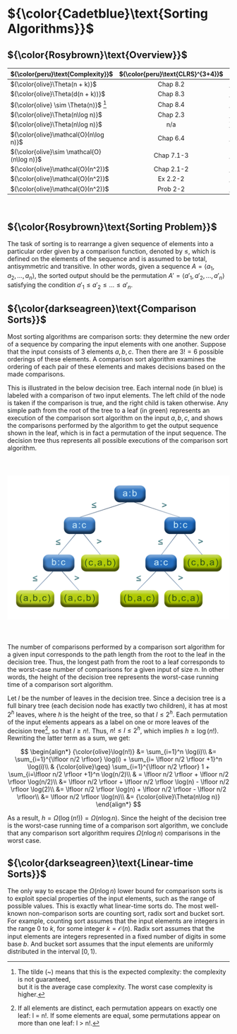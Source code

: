 # ${\color{Cadetblue}\text{Sorting Algorithms}}$

## ${\color{Rosybrown}\text{Overview}}$

| ${\color{peru}\text{Complexity}}$ | ${\color{peru}\text{CLRS}^{3+4}}$ | ${\color{peru}\text{Link}}$ |
|:---|:---:|:---|
| ${\color{olive}\Theta(n + k)}$ | Chap 8.2 | [Counting sort](https://github.com/pl3onasm/Algorithms-and-data-structures/tree/main/algorithms/sorting/counting-sort)
| ${\color{olive}\Theta(d(n + k))}$ | Chap 8.3 | [Radix sort](https://github.com/pl3onasm/Algorithms-and-data-structures/tree/main/algorithms/sorting/radix-sort)
|  ${\color{olive} \sim \Theta(n)}$ [^1] | Chap 8.4 |  [Bucket sort](https://github.com/pl3onasm/Algorithms-and-data-structures/tree/main/algorithms/sorting/bucket-sort)
| ${\color{olive}\Theta(n\log n)}$ | Chap 2.3 |  [Merge sort](https://github.com/pl3onasm/Algorithms-and-data-structures/tree/main/algorithms/sorting/merge-sort)
| ${\color{olive}\Theta(n\log n)}$ | n/a |  [WHAM sort](https://github.com/pl3onasm/Algorithms-and-data-structures/tree/main/algorithms/sorting/merge-sort#wham-sort)
| ${\color{olive}\mathcal{O}(n\log n)}$ | Chap 6.4 |   [Heapsort](https://github.com/pl3onasm/Algorithms-and-data-structures/tree/main/algorithms/sorting/heap-sort)
| ${\color{olive}\sim \mathcal{O}(n\log n)}$ | Chap 7.1-3 |  [Quicksort](https://github.com/pl3onasm/Algorithms-and-data-structures/tree/main/algorithms/sorting/quick-sort)
| ${\color{olive}\mathcal{O}(n^2)}$ | Chap 2.1-2 |  [Insertion sort](https://github.com/pl3onasm/Algorithms-and-data-structures/tree/main/algorithms/sorting/insertion-sort)
| ${\color{olive}\mathcal{O}(n^2)}$ | Ex 2.2-2 |  [Selection sort](https://github.com/pl3onasm/Algorithms-and-data-structures/tree/main/algorithms/sorting/selection-sort)
| ${\color{olive}\mathcal{O}(n^2)}$ | Prob 2-2 | [Bubble sort](https://github.com/pl3onasm/Algorithms-and-data-structures/tree/main/algorithms/sorting/bubble-sort)

[^1]: The tilde (~) means that this is the expected complexity: the complexity is not guaranteed,  
but it is the average case complexity. The worst case complexity is higher.

&nbsp;

## ${\color{Rosybrown}\text{Sorting Problem}}$

The task of sorting is to rearrange a given sequence of elements into a particular order given by a comparison function, denoted by $\leq$, which is defined on the elements of the sequence and is assumed to be total, antisymmetric and transitive. In other words, given a sequence $A = \langle a_1, a_2, \dots, a_n \rangle$, the sorted output should be the permutation $A' = \langle a'_1, a'_2, \dots, a'_n \rangle$ satisfying the condition $a'_1 \leq a'_2 \leq \dots \leq a'_n$.

## ${\color{darkseagreen}\text{Comparison Sorts}}$

Most sorting algorithms are comparison sorts: they determine the new order of a sequence by comparing the input elements with one another. Suppose that the input consists of $3$ elements $a, b, c$. Then there are $3! = 6$ possible orderings of these elements. A comparison sort algorithm examines the ordering of each pair of these elements and makes decisions based on the made comparisons.

This is illustrated in the below decision tree. Each internal node (in blue) is labeled with a comparison of two input elements. The left child of the node is taken if the comparison is true, and the right child is taken otherwise. Any simple path from the root of the tree to a leaf (in green) represents an execution of the comparison sort algorithm on the input $a, b, c$, and shows the comparisons performed by the algorithm to get the output sequence shown in the leaf, which is in fact a permutation of the input sequence. The decision tree thus represents all possible executions of the comparison sort algorithm.

<p align="center" width="50%">
<img src="sorting.png"
     alt="decision tree"
     style="float: left; padding-top:40px; padding-bottom:40px" />
</p><br clear="left">  

The number of comparisons performed by a comparison sort algorithm for a given input corresponds to the path length from the root to the leaf in the decision tree. Thus, the longest path from the root to a leaf corresponds to the worst-case number of comparisons for a given input of size $n$. In other words, the height of the decision tree represents the worst-case running time of a comparison sort algorithm.

Let $l$ be the number of leaves in the decision tree. Since a decision tree is a full binary tree (each decision node has exactly two children), it has at most $2^h$ leaves, where $h$ is the height of the tree, so that $l \leq 2^h$. Each permutation of the input elements appears as a label on one or more leaves of the decision tree[^2], so that $l \geq n!$. Thus, $n! \leq l \leq 2^h$, which implies $h \geq \log(n!)$. Rewriting the latter term as a sum, we get:

$$
\begin{align*}
{\color{olive}\log(n!)} &=  \sum_{i=1}^n \log(i)\\
&= \sum_{i=1}^{\lfloor n/2 \rfloor} \log(i) + \sum_{i= \lfloor n/2 \rfloor +1}^n \log(i)\\
& {\color{olive}\geq} \sum_{i=1}^{\lfloor n/2 \rfloor} 1 + \sum_{i=\lfloor n/2 \rfloor +1}^n \log(n/2)\\
& = \lfloor n/2 \rfloor + \lfloor n/2 \rfloor \log(n/2)\\
&= \lfloor n/2 \rfloor + \lfloor n/2 \rfloor \log(n) - \lfloor n/2 \rfloor \log(2)\\
&= \lfloor n/2 \rfloor \log(n) + \lfloor n/2 \rfloor - \lfloor n/2 \rfloor\\
&= \lfloor n/2 \rfloor \log(n)\\
&= {\color{olive}\Theta(n\log n)}
\end{align*}
$$

As a result, $h = \Omega(\log(n!)) = \Omega(n\log n)$. Since the height of the decision tree is the worst-case running time of a comparison sort algorithm, we conclude that any comparison sort algorithm requires $\Omega(n\log n)$ comparisons in the worst case.

## ${\color{darkseagreen}\text{Linear-time Sorts}}$

The only way to escape the $\Omega(n\log n)$ lower bound for comparison sorts is to exploit special properties of the input elements, such as the range of possible values. This is exactly what linear-time sorts do. The most well-known non-comparison sorts are counting sort, radix sort and bucket sort. For example, counting sort assumes that the input elements are integers in the range $0$ to $k$, for some integer $k = \mathcal{O}(n)$. Radix sort assumes that the input elements are integers represented in a fixed number of digits in some base $b$. And bucket sort assumes that the input elements are uniformly distributed in the interval $[0, 1)$.

[^2]: If all elements are distinct, each permutation appears on exactly one leaf: l = n!.
If some elements are equal, some permutations appear on more than one leaf: l > n!.
